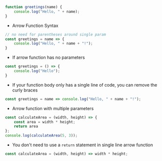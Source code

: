 ```js
function greetings(name) {
	console.log("Hello, " + name);
}
```

- Arrow Function Syntax
```js
// no need for parentheses around single param
const greetings = name => { 
	console.log("Hello, " + name + "!");
}
```
- If arrow function has no parameters 
```js
const greetings = () => {
	console.log("Hello");
}
```
- If your function body only has a single line of code, you can remove the curly braces
```js
const greetings = name => console.log("Hello, " + name + "!");
```
- Arrow function with multiple parameters
```js
const calculateArea = (width, height) => {
	const area = width * height;
	return area
};
console.log(calculateArea(5, 3));
```
- You don't need to use a `return` statement in single line arrow function
```js
const calculateArea = (width, height) => width * height;
```
